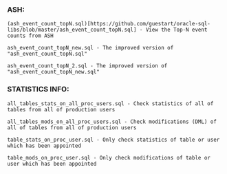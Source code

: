 ### ASH:

    (ash_event_count_topN.sql)[https://github.com/guestart/oracle-sql-libs/blob/master/ash_event_count_topN.sql] - View the Top-N event counts from ASH
    
    ash_event_count_topN_new.sql - The improved version of "ash_event_count_topN.sql"
    
    ash_event_count_topN_2.sql - The improved version of "ash_event_count_topN_new.sql"

### STATISTICS INFO:

    all_tables_stats_on_all_proc_users.sql - Check statistics of all of tables from all of production users

    all_tables_mods_on_all_proc_users.sql - Check modifications (DML) of all of tables from all of production users

    table_stats_on_proc_user.sql - Only check statistics of table or user which has been appointed

    table_mods_on_proc_user.sql - Only check modifications of table or user which has been appointed

